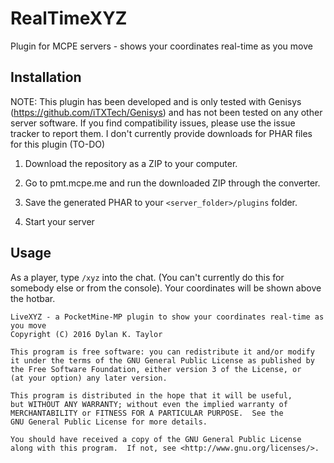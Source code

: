 # RealTimeXYZ
Plugin for MCPE servers - shows your coordinates real-time as you move

## Installation
NOTE: This plugin has been developed and is only tested with Genisys (https://github.com/iTXTech/Genisys) and has not been tested on any other server software. If you find compatibility issues, please use the issue tracker to report them.
I don't currently provide downloads for PHAR files for this plugin (TO-DO)

1. Download the repository as a ZIP to your computer.

2. Go to pmt.mcpe.me and run the downloaded ZIP through the converter.

3. Save the generated PHAR to your `<server_folder>/plugins` folder.

4. Start your server

## Usage
As a player, type `/xyz` into the chat. (You can't currently do this for somebody else or from the console).
Your coordinates will be shown above the hotbar.


```
LiveXYZ - a PocketMine-MP plugin to show your coordinates real-time as you move
Copyright (C) 2016 Dylan K. Taylor

This program is free software: you can redistribute it and/or modify
it under the terms of the GNU General Public License as published by
the Free Software Foundation, either version 3 of the License, or
(at your option) any later version.

This program is distributed in the hope that it will be useful,
but WITHOUT ANY WARRANTY; without even the implied warranty of
MERCHANTABILITY or FITNESS FOR A PARTICULAR PURPOSE.  See the
GNU General Public License for more details.

You should have received a copy of the GNU General Public License
along with this program.  If not, see <http://www.gnu.org/licenses/>.
```
